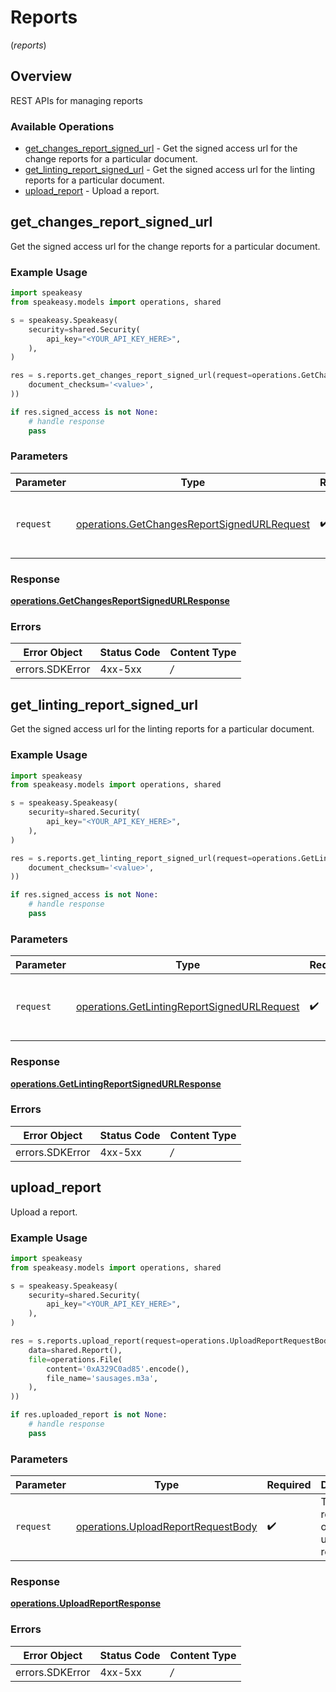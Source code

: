 # Reports
(*reports*)

## Overview

REST APIs for managing reports

### Available Operations

* [get_changes_report_signed_url](#get_changes_report_signed_url) - Get the signed access url for the change reports for a particular document.
* [get_linting_report_signed_url](#get_linting_report_signed_url) - Get the signed access url for the linting reports for a particular document.
* [upload_report](#upload_report) - Upload a report.

## get_changes_report_signed_url

Get the signed access url for the change reports for a particular document.

### Example Usage

```python
import speakeasy
from speakeasy.models import operations, shared

s = speakeasy.Speakeasy(
    security=shared.Security(
        api_key="<YOUR_API_KEY_HERE>",
    ),
)

res = s.reports.get_changes_report_signed_url(request=operations.GetChangesReportSignedURLRequest(
    document_checksum='<value>',
))

if res.signed_access is not None:
    # handle response
    pass

```

### Parameters

| Parameter                                                                                                  | Type                                                                                                       | Required                                                                                                   | Description                                                                                                |
| ---------------------------------------------------------------------------------------------------------- | ---------------------------------------------------------------------------------------------------------- | ---------------------------------------------------------------------------------------------------------- | ---------------------------------------------------------------------------------------------------------- |
| `request`                                                                                                  | [operations.GetChangesReportSignedURLRequest](../../models/operations/getchangesreportsignedurlrequest.md) | :heavy_check_mark:                                                                                         | The request object to use for the request.                                                                 |


### Response

**[operations.GetChangesReportSignedURLResponse](../../models/operations/getchangesreportsignedurlresponse.md)**
### Errors

| Error Object    | Status Code     | Content Type    |
| --------------- | --------------- | --------------- |
| errors.SDKError | 4xx-5xx         | */*             |

## get_linting_report_signed_url

Get the signed access url for the linting reports for a particular document.

### Example Usage

```python
import speakeasy
from speakeasy.models import operations, shared

s = speakeasy.Speakeasy(
    security=shared.Security(
        api_key="<YOUR_API_KEY_HERE>",
    ),
)

res = s.reports.get_linting_report_signed_url(request=operations.GetLintingReportSignedURLRequest(
    document_checksum='<value>',
))

if res.signed_access is not None:
    # handle response
    pass

```

### Parameters

| Parameter                                                                                                  | Type                                                                                                       | Required                                                                                                   | Description                                                                                                |
| ---------------------------------------------------------------------------------------------------------- | ---------------------------------------------------------------------------------------------------------- | ---------------------------------------------------------------------------------------------------------- | ---------------------------------------------------------------------------------------------------------- |
| `request`                                                                                                  | [operations.GetLintingReportSignedURLRequest](../../models/operations/getlintingreportsignedurlrequest.md) | :heavy_check_mark:                                                                                         | The request object to use for the request.                                                                 |


### Response

**[operations.GetLintingReportSignedURLResponse](../../models/operations/getlintingreportsignedurlresponse.md)**
### Errors

| Error Object    | Status Code     | Content Type    |
| --------------- | --------------- | --------------- |
| errors.SDKError | 4xx-5xx         | */*             |

## upload_report

Upload a report.

### Example Usage

```python
import speakeasy
from speakeasy.models import operations, shared

s = speakeasy.Speakeasy(
    security=shared.Security(
        api_key="<YOUR_API_KEY_HERE>",
    ),
)

res = s.reports.upload_report(request=operations.UploadReportRequestBody(
    data=shared.Report(),
    file=operations.File(
        content='0xA329C0ad85'.encode(),
        file_name='sausages.m3a',
    ),
))

if res.uploaded_report is not None:
    # handle response
    pass

```

### Parameters

| Parameter                                                                                | Type                                                                                     | Required                                                                                 | Description                                                                              |
| ---------------------------------------------------------------------------------------- | ---------------------------------------------------------------------------------------- | ---------------------------------------------------------------------------------------- | ---------------------------------------------------------------------------------------- |
| `request`                                                                                | [operations.UploadReportRequestBody](../../models/operations/uploadreportrequestbody.md) | :heavy_check_mark:                                                                       | The request object to use for the request.                                               |


### Response

**[operations.UploadReportResponse](../../models/operations/uploadreportresponse.md)**
### Errors

| Error Object    | Status Code     | Content Type    |
| --------------- | --------------- | --------------- |
| errors.SDKError | 4xx-5xx         | */*             |
